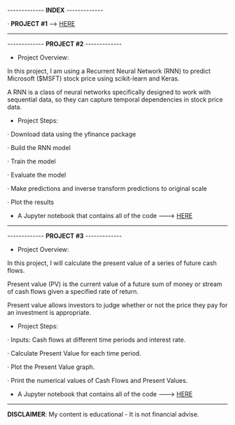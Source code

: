 ------------- **INDEX** -------------


· **PROJECT #1** --> [HERE](https://github.com/alfonsohdl/ahp/blob/main/Project1.md)
  
------------------------------------------------------------------------------------------------------------

------------- **PROJECT #2** -------------

- Project Overview:

In this project, I am using a Recurrent Neural Network (RNN) to predict Microsoft ($MSFT) stock price using scikit-learn and Keras.

A RNN is a class of neural networks specifically designed to work with sequential data, so they can capture temporal dependencies in stock price data.

- Project Steps:

· Download data using the yfinance package

· Build the RNN model

· Train the model

· Evaluate the model

· Make predictions and inverse transform predictions to original scale

· Plot the results

- A Jupyter notebook that contains all of the code ---> [HERE](https://github.com/alfonsohdl/ahp/blob/main/rnn_msft_prediction.ipynb)

------------------------------------------------------------------------------------------------------------

------------- **PROJECT #3** -------------

- Project Overview:

In this project, I will calculate the present value of a series of future cash flows.

Present value (PV) is the current value of a future sum of money or stream of cash flows given a specified rate of return.

Present value allows investors to judge whether or not the price they pay for an investment is appropriate.

- Project Steps:

· Inputs: Cash flows at different time periods and interest rate.

· Calculate Present Value for each time period.

· Plot the Present Value graph.

· Print the numerical values of Cash Flows and Present Values.

- A Jupyter notebook that contains all of the code ---> [HERE](https://github.com/alfonsohdl/ahp/blob/main/time_value_of_money.ipynb)

------------------------------------------------------------------------------------------------------------
 **DISCLAIMER**: My content is educational - It is not financial advise.
